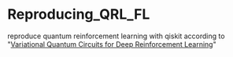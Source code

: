 # Reproducing_QRL_FL

reproduce quantum reinforcement learning with qiskit according to "[Variational Quantum Circuits for Deep Reinforcement Learning](https://ieeexplore.ieee.org/stamp/stamp.jsp?arnumber=9144562)"
